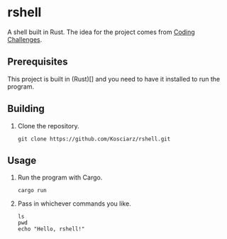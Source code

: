 # rshell

A shell built in Rust. The idea for the project comes from [Coding Challenges](https://codingchallenges.fyi/challenges/challenge-shell).

## Prerequisites 

This project is built in (Rust)[] and you need to have it installed to run the program.

## Building

1. Clone the repository.

    ```shell
    git clone https://github.com/Kosciarz/rshell.git
    ```

## Usage

1. Run the program with Cargo.

    ```shell
    cargo run
    ```
2. Pass in whichever commands you like.

    ```shell
    ls
    pwd
    echo "Hello, rshell!"
    ```

